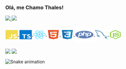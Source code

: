 ### Olá, me Chamo Thales!

<div>
  <a href="https://github.com/ThalesTrombim">
  <img height="180em" src="https://github-readme-stats.vercel.app/api?username=ThalesTrombim&show_icons=true&theme=synthwave&include_all_commits=true&count_private=true"/>
  <img height="180em" src="https://github-readme-stats.vercel.app/api/top-langs/?username=ThalesTrombim&layout=compact&langs_count=7&theme=synthwave"/>
</div>
<div style="display: inline_block"><br>
  <img align="center" alt="Thales-Js" height="30" width="40" src="https://raw.githubusercontent.com/devicons/devicon/master/icons/javascript/javascript-plain.svg">
  <img align="center" alt="Thales-Ts" height="30" width="40" src="https://raw.githubusercontent.com/devicons/devicon/master/icons/typescript/typescript-plain.svg">
  <img align="center" alt="Thales-React" height="30" width="40" src="https://raw.githubusercontent.com/devicons/devicon/master/icons/react/react-original.svg">
  <img align="center" alt="Thales-HTML" height="30" width="40" src="https://raw.githubusercontent.com/devicons/devicon/master/icons/html5/html5-original.svg">
  <img align="center" alt="Thales-CSS" height="30" width="40" src="https://raw.githubusercontent.com/devicons/devicon/master/icons/css3/css3-original.svg">
  <img align="center" alt="Thales-PHP" height="50" width="60" src="https://raw.githubusercontent.com/devicons/devicon/master/icons/php/php-plain.svg">
  <img align="center" alt="Thales-MYSQL" height="30" width="40" src="https://raw.githubusercontent.com/devicons/devicon/master/icons/mysql/mysql-original.svg">
  <img align="center" alt="Thales-NodeJS" height="30" width="40" src="https://raw.githubusercontent.com/devicons/devicon/master/icons/nodejs/nodejs-original.svg">
  
  <div style="margin-top: 20px">
  <a href="https://www.instagram.com/thalestrombim/" target="_blank"><img src="https://img.shields.io/badge/-Instagram-%23E4405F?style=for-the-badge&logo=instagram&logoColor=white" target="_blank"></a>
  <a href = "mailto:thalestr@outlook.com"><img src="https://img.shields.io/badge/-Gmail-%23333?style=for-the-badge&logo=gmail&logoColor=white" target="_blank"></a>
 </div
</div>

![Snake animation](https://github.com/ThalesTrombim/ThalesTrombim/blob/output/github-contribution-grid-snake.svg)
